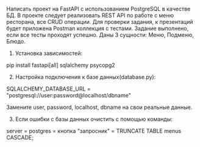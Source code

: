 Написать проект на FastAPI с использованием PostgreSQL в качестве БД. 
В проекте следует реализовать REST API по работе с меню ресторана, 
все CRUD операции. Для проверки задания, к презентаций будет приложена 
Postman коллекция с тестами. Задание выполнено, если все тесты проходят успешно.
Даны 3 сущности: Меню, Подменю, Блюдо.


1. Установка зависимостей:

pip install fastapi[all] sqlalchemy psycopg2


2. Настройка подключения к базе данных(database.py):

SQLALCHEMY_DATABASE_URL = "postgresql://user:password@localhost/dbname"

Замените user, password, localhost, dbname на свои реальные данные.

3. Если ошибки с базы данных очистить с помощью команды:

server = postgres = кнопка "запросник" = TRUNCATE TABLE menus CASCADE;
